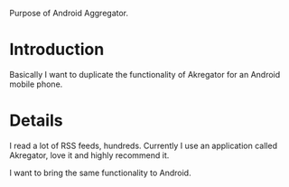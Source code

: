 Purpose of Android Aggregator.

# Introduction #

Basically I want to duplicate the functionality of Akregator for an Android mobile phone.


# Details #

I read a lot of RSS feeds, hundreds. Currently I use an application called Akregator, love it and highly recommend it.

I want to bring the same functionality to Android.
